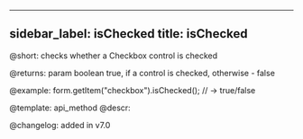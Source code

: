 
---
sidebar_label: isChecked
title: isChecked
---          

@short: checks whether a Checkbox control is checked

@returns:
param   boolean     true, if a control is checked, otherwise - false

@example:
form.getItem("checkbox").isChecked(); // -> true/false


@template: api_method
@descr:

@changelog: added in v7.0
